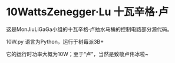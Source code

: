 # 10WattsZenegger·Lu 十瓦辛格·卢
这是MonJiuLiGaGa小组的十瓦辛格·卢抽水马桶的控制电路部分源代码。

10W.py
语言为Python，运行于树莓派3B+

它的运行时功率大概为10W；至于“卢”，当然是致敬卢伟冰啦~
